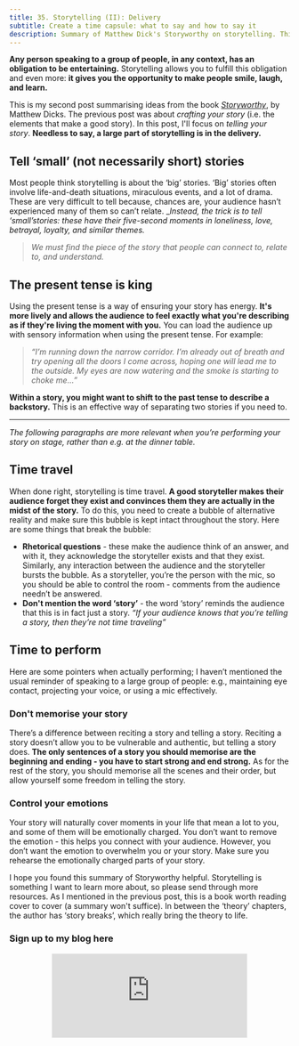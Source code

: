 ```yaml
---
title: 35. Storytelling (II): Delivery
subtitle: Create a time capsule: what to say and how to say it
description: Summary of Matthew Dick's Storyworthy on storytelling. This part focuses on delivery
---
```

__Any person speaking to a group of people, in any context, has an obligation to be entertaining.__ Storytelling allows you to fulfill this obligation and even more: __it gives you the opportunity to make people smile, laugh, and learn.__

This is my second post summarising ideas from the book [*Storyworthy*](https://www.goodreads.com/en/book/show/37786022-storyworthy), by Matthew Dicks. The previous post was about *crafting your story* (i.e. the elements that make a good story). In this post, I'll focus on *telling your story*. __Needless to say, a large part of storytelling is in the delivery.__

## Tell ‘small’ (not necessarily short) stories
Most people think storytelling is about the ‘big’ stories. ‘Big’ stories often involve life-and-death situations, miraculous events, and a lot of drama. These are very difficult to tell because, chances are, your audience hasn’t experienced many of them so can’t relate. __Instead, the trick is to tell ‘small’_stories: these have their five-second moments in loneliness, love, betrayal, loyalty, and similar themes.__

>*We must find the piece of the story that people can connect to, relate to, and understand.*

## The present tense is king
Using the present tense is a way of ensuring your story has energy. __It's more lively and allows the audience to feel exactly what you're describing as if they're living the moment with you.__ You can load the audience up with sensory information when using the present tense. For example:

>*“I’m running down the narrow corridor. I’m already out of breath and try opening all the doors I come across, hoping one will lead me to the outside. My eyes are now watering and the smoke is starting to choke me…”*

__Within a story, you might want to shift to the past tense to describe a backstory.__ This is an effective way of separating two stories if you need to.

-----
*The following paragraphs are more relevant when you’re performing your story on stage, rather than e.g. at the dinner table.*

## Time travel
When done right, storytelling is time travel. __A good storyteller makes their audience forget they exist and convinces them they are actually in the midst of the story.__ To do this, you need to create a bubble of alternative reality and make sure this bubble is kept intact throughout the story. Here are some things that break the bubble:
- __Rhetorical questions__ - these make the audience think of an answer, and with it, they acknowledge the storyteller exists and that they exist. Similarly, any interaction between the audience and the storyteller bursts the bubble. As a storyteller, you’re the person with the mic, so you should be able to control the room - comments from the audience needn’t be answered.
- __Don't mention the word ‘story’__ - the word ‘story’ reminds the audience that this is in fact just a story. *“If your audience knows that you’re telling a story, then they’re not time traveling”*

## Time to perform
Here are some pointers when actually performing; I haven’t mentioned the usual reminder of speaking to a large group of people: e.g., maintaining eye contact, projecting your voice, or using a mic effectively.

### Don't memorise your story
There’s a difference between reciting a story and telling a story. Reciting a story doesn’t allow you to be vulnerable and authentic, but telling a story does. __The only sentences of a story you should memorise are the beginning and ending - you have to start strong and end strong.__ As for the rest of the story, you should memorise all the scenes and their order, but allow yourself some freedom in telling the story.

### Control your emotions
Your story will naturally cover moments in your life that mean a lot to you, and some of them will be emotionally charged. You don’t want to remove the emotion - this helps you connect with your audience. However, you don’t want the emotion to overwhelm you or your story. Make sure you rehearse the emotionally charged parts of your story.

I hope you found this summary of Storyworthy helpful. Storytelling is something I want to learn more about, so please send through more resources. As I mentioned in the previous post, this is a book worth reading cover to cover (a summary won't suffice). In between the ‘theory’ chapters, the author has ‘story breaks’, which really bring the theory to life.

### Sign up to my blog here
<div
  style="text-align:center;width:100%;">
<iframe src="https://taariq.substack.com/embed" width="350" height="150" style="border:1px solid #EEE; background:white; margin: 0 auto; dislay: block;" frameborder="0" scrolling="no"></iframe>

</div>
